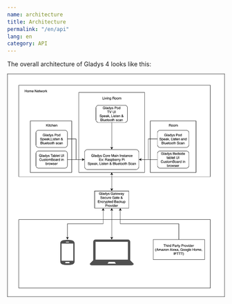 ```yaml
---
name: architecture
title: Architecture
permalink: "/en/api"
lang: en
category: API
---
```


The overall architecture of Gladys 4 looks like this:

<img src="/assets/image/architecture/gladys-4-overall-architecture.png" alt="Gladys Assistant 4 Architecture" class="img-responsive" />
